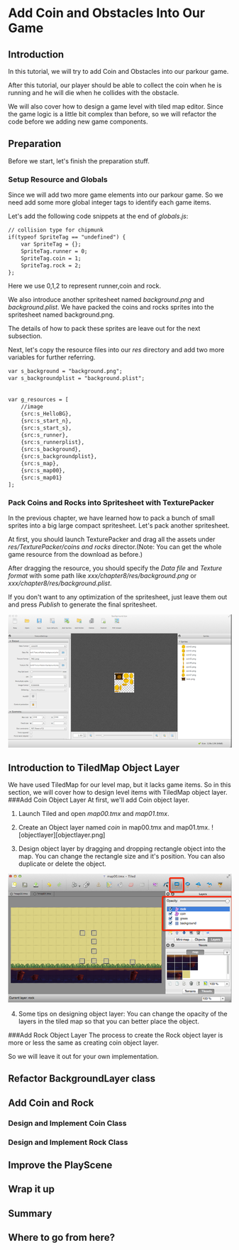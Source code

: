 # Add Coin and Obstacles Into Our Game

## Introduction
In this tutorial, we will try to add Coin and Obstacles into our parkour game.

After this tutorial, our player should be able to collect the coin when he is running and he will die when he collides with the obstacle.

We will also cover how to design a game level with tiled map editor. Since the game logic is a little bit complex than before,
so we will refactor the code before we adding new game components.

## Preparation
Before we start, let's finish the preparation stuff.

### Setup Resource and Globals
Since we will add two more game elements into our parkour game. So we need add some more global integer tags to identify each game items.

Let's add the following code snippets at the end of *globals.js*:

```
// collision type for chipmunk
if(typeof SpriteTag == "undefined") {
    var SpriteTag = {};
    SpriteTag.runner = 0;
    SpriteTag.coin = 1;
    SpriteTag.rock = 2;
};
```

Here we use 0,1,2 to represent runner,coin and rock.

We also introduce another spritesheet named *background.png* and *background.plist*. We have packed the coins and rocks sprites into the spritesheet named background.png.

The details of how to pack these sprites are leave out for the next subsection.

Next, let's copy the resource files into our *res* directory and add two more variables for further referring.

```
var s_background = "background.png";
var s_backgroundplist = "background.plist";


var g_resources = [
    //image
    {src:s_HelloBG},
    {src:s_start_n},
    {src:s_start_s},
    {src:s_runner},
    {src:s_runnerplist},
    {src:s_background},
    {src:s_backgroundplist},
    {src:s_map},
    {src:s_map00},
    {src:s_map01}
];
```



### Pack Coins and Rocks into Spritesheet with TexturePacker

In the previous chapter, we have learned how to pack a bunch of small sprites into a big large compact spritesheet. Let's pack another spritesheet.

At first, you should launch TexturePacker and drag all the assets under *res/TexturePacker/coins and rocks* director.(Note: You can get the whole game resource from the download as before.)

After dragging the resource, you should specify the *Data file* and *Texture format* with some path like *xxx/chapter8/res/background.png* or *xxx/chapter8/res/background.plist*.

If you don't want to any optimization of the spritesheet, just leave them out and press *Publish* to generate the final spritesheet.

![packcoins](packcoins.png)

## Introduction to TiledMap Object Layer
We have used TiledMap for our level map, but it lacks game items. So in this section, we will cover how to design level items with TiledMap object layer.
###Add Coin Object Layer
At first, we'll add Coin object layer.

1. Launch Tiled and open *map00.tmx* and *map01.tmx*.

2. Create an Object layer named *coin* in map00.tmx and map01.tmx.
![objectlayer][objectlayer.png]

3. Design object layer by dragging and dropping rectangle object into the map.
You can change the rectangle size and it's position. You can also duplicate or delete the object.

![designobjectlayer](designobjectlayer.png)

4. Some tips on designing object layer:
You can change the opacity of the layers in the tiled map so that you can better place the object.


###Add Rock Object Layer
The process to create the Rock object layer is more or less the same as creating coin object layer.

So we will leave it out for your own implementation.

## Refactor BackgroundLayer class

## Add Coin and Rock
### Design and Implement Coin Class
### Design and Implement Rock Class

## Improve the PlayScene

## Wrap it up

## Summary

## Where to go from here?
